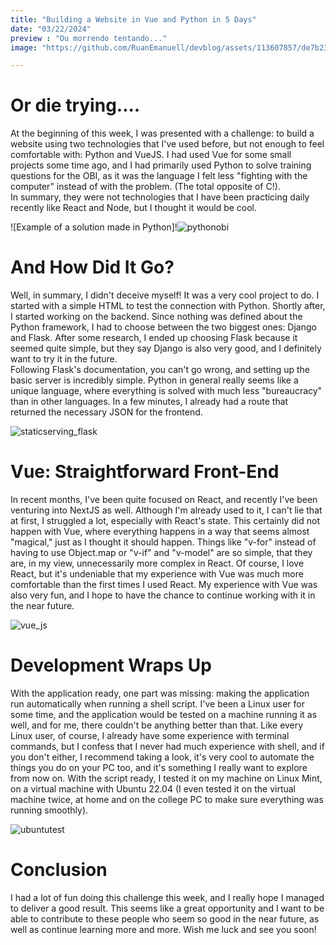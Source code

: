 ```yaml
---
title: "Building a Website in Vue and Python in 5 Days"
date: "03/22/2024"
preview : "Ou morrendo tentando..."
image: "https://github.com/RuanEmanuell/devblog/assets/113607857/de7b2381-f58e-4420-a006-bc604fa74668"

---
```


# Or die trying....

At the beginning of this week, I was presented with a challenge: to build a website using two technologies that I've used before, but not enough to feel comfortable with: Python and VueJS.
I had used Vue for some small projects some time ago, and I had primarily used Python to solve training questions for the OBI, as it was the language I felt less "fighting with the computer" instead of with the problem. (The total opposite of C!).\
In summary, they were not technologies that I have been practicing daily recently like React and Node, but I thought it would be cool.

![Example of a solution made in Python]!![pythonobi](https://github.com/RuanEmanuell/devblog/assets/113607857/d2763058-e73d-4b95-afb4-981e5229489d)

# And How Did It Go?

Well, in summary, I didn't deceive myself! It was a very cool project to do. I started with a simple HTML to test the connection with Python. Shortly after, I started working on the backend. Since nothing was defined about the Python framework, I had to choose between the two biggest ones: Django and Flask. After some research, I ended up choosing Flask because it seemed quite simple, but they say Django is also very good, and I definitely want to try it in the future.\
Following Flask's documentation, you can't go wrong, and setting up the basic server is incredibly simple. Python in general really seems like a unique language, where everything is solved with much less "bureaucracy" than in other languages. In a few minutes, I already had a route that returned the necessary JSON for the frontend.

![staticserving_flask](https://github.com/RuanEmanuell/devblog/assets/113607857/2a4e3995-e2d8-467a-9744-d43583fc4129)

# Vue: Straightforward Front-End

In recent months, I've been quite focused on React, and recently I've been venturing into NextJS as well. Although I'm already used to it, I can't lie that at first, I struggled a lot, especially with React's state. This certainly did not happen with Vue, where everything happens in a way that seems almost "magical," just as I thought it should happen.
Things like "v-for" instead of having to use Object.map or "v-if" and "v-model" are so simple, that they are, in my view, unnecessarily more complex in React. Of course, I love React, but it's undeniable that my experience with Vue was much more comfortable than the first times I used React. My experience with Vue was also very fun, and I hope to have the chance to continue working with it in the near future.

![vue_js](https://github.com/RuanEmanuell/devblog/assets/113607857/24ca53a2-2546-47d9-bd65-eb4cd0713476)

# Development Wraps Up

With the application ready, one part was missing: making the application run automatically when running a shell script. I've been a Linux user for some time, and the application would be tested on a machine running it as well, and for me, there couldn't be anything better than that. Like every Linux user, of course, I already have some experience with terminal commands, but I confess that I never had much experience with shell, and if you don't either, I recommend taking a look, it's very cool to automate the things you do on your PC too, and it's something I really want to explore from now on. With the script ready, I tested it on my machine on Linux Mint, on a virtual machine with Ubuntu 22.04 (I even tested it on the virtual machine twice, at home and on the college PC to make sure everything was running smoothly).

![ubuntutest](https://github.com/RuanEmanuell/devblog/assets/113607857/bcc25626-2deb-4409-9734-c6dee8efd818)

# Conclusion

I had a lot of fun doing this challenge this week, and I really hope I managed to deliver a good result. This seems like a great opportunity and I want to be able to contribute to these people who seem so good in the near future, as well as continue learning more and more. Wish me luck and see you soon!
